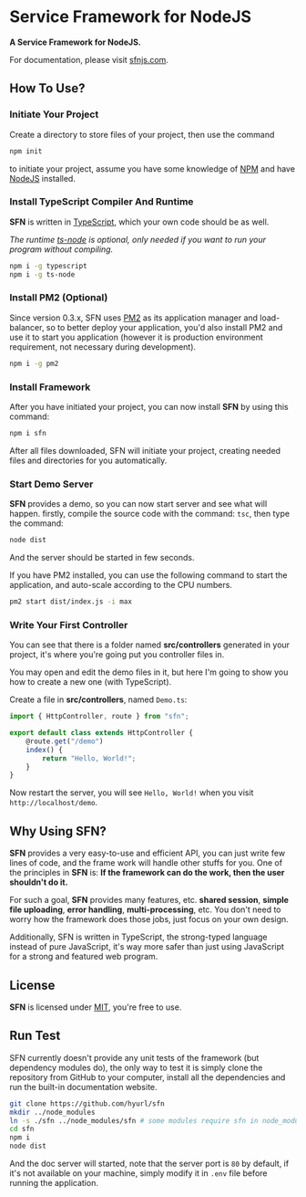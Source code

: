 # Service Framework for NodeJS

**A Service Framework for NodeJS.**

For documentation, please visit [sfnjs.com](https://sfnjs.com).

## How To Use?

### Initiate Your Project

Create a directory to store files of your project, then use the command

```sh
npm init
```

to initiate your project, assume you have some knowledge of 
[NPM](https://www.npmjs.com/) and have [NodeJS](https://nodejs.org) installed.

### Install TypeScript Compiler And Runtime

**SFN** is written in [TypeScript](https://www.typescriptlang.org), which your
own code should be as well.

*The runtime [ts-node](https://github.com/TypeStrong/ts-node) is optional, only*
*needed if you want to run your program without compiling.*

```sh
npm i -g typescript
npm i -g ts-node
```

### Install PM2 (Optional)

Since version 0.3.x, SFN uses [PM2](https://pm2.io) as its application manager 
and load-balancer, so to better deploy your application, you'd also install PM2
and use it to start you application (however it is production environment 
requirement, not necessary during development).

```sh
npm i -g pm2
```

### Install Framework

After you have initiated your project, you can now install **SFN** by using 
this command:

```sh
npm i sfn
```

After all files downloaded, SFN will initiate your project, creating needed 
files and directories for you automatically.

### Start Demo Server

**SFN** provides a demo, so you can now start server and see what will happen.
firstly, compile the source code with the command: `tsc`, then type the command:

```sh
node dist
```

And the server should be started in few seconds.

If you have PM2 installed, you can use the following command to start the 
application, and auto-scale according to the CPU numbers.

```sh
pm2 start dist/index.js -i max
```

### Write Your First Controller

You can see that there is a folder named **src/controllers** generated in your 
project, it's where you're going put you controller files in.

You may open and edit the demo files in it, but here I'm going to show you how
to create a new one (with TypeScript).

Create a file in **src/controllers**, named `Demo.ts`:

```typescript
import { HttpController, route } from "sfn";

export default class extends HttpController {
    @route.get("/demo")
    index() {
        return "Hello, World!";
    }
}
```

Now restart the server, you will see `Hello, World!` when you visit 
`http://localhost/demo`.

## Why Using **SFN**?

**SFN** provides a very easy-to-use and efficient API, you can just write few 
lines of code, and the frame work will handle other stuffs for you. One of the
principles in **SFN** is: **If the framework can do the work, then the user** 
**shouldn't do it.**

For such a goal, **SFN** provides many features, etc. **shared session**, 
**simple file uploading**, **error handling**, **multi-processing**, etc. You 
don't need to worry how the framework does those jobs, just focus on your own 
design.

Additionally, SFN is written in TypeScript, the strong-typed language instead of 
pure JavaScript, it's way more safer than just using JavaScript for a strong and
featured web program.

## License

**SFN** is licensed under [MIT](./LICENSE), you're free to use.

## Run Test

SFN currently doesn't provide any unit tests of the framework (but dependency 
modules do), the only way to test it is simply clone the repository from GitHub 
to your computer, install all the dependencies and run the built-in 
documentation website.

```sh
git clone https://github.com/hyurl/sfn
mkdir ../node_modules
ln -s ./sfn ../node_modules/sfn # some modules require sfn in node_modules
cd sfn
npm i
node dist
```

And the doc server will started, note that the server port is `80` by default, 
if it's not available on your machine, simply modify it in `.env` file before 
running the application.